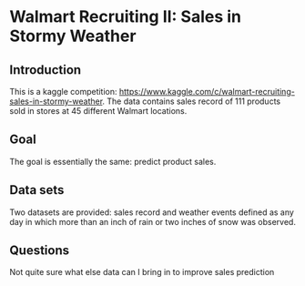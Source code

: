 # Walmart Recruiting II: Sales in Stormy Weather
## Introduction
This is a kaggle competition: https://www.kaggle.com/c/walmart-recruiting-sales-in-stormy-weather. The data contains sales record of 111 products sold in stores at 45 different Walmart locations.
## Goal
The goal is essentially the same: predict product sales.
## Data sets
Two datasets are provided: sales record and weather events defined as any day in which more than an inch of rain or two inches of snow was observed.
## Questions
Not quite sure what else data can I bring in to improve sales prediction 
